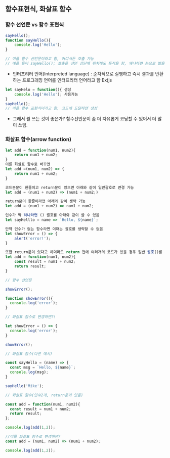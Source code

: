 ## 함수표현식, 화살표 함수

### 함수 선언문 vs 함수 표현식

```js
sayHello();
function sayHello(){
	console.log('Hello');
}

// 이를 함수 선언문이라고 함, 어디서든 호출 가능
// 예를 들어 sayHello(); 호출을 선언 상단에 위치해도 동작을 함, 왜냐하면 눈으로 봤을때는 저 모습이지만 자바스크립트 내부 알고리즘으로 인해 초기화 단계에서 코드에 선언된 모든 함수 모임을 먼저 찾아서 생성 해놓는다. 이에 함수에 대한 사용가능 범위가 늘어나서 가능함. 이를 호이스팅(hoisting)이라고 한다. 코드위치가 실제로 올라간다는 뜻은 아님!
```

* 인터프리터 언어(Interpreted language) : 순차적으로 실행하고 즉시 결과를 반환하는 프로그래밍 언어를 인터프리터 언어라고 함 Ex)js

```js
let sayHelo = function(){ 생성 
	console.log('Hello'); 사용가능
}
sayHello();
// 이를 함수 표현식이라고 함, 코드에 도달하면 생성
```
- 그래서 뭘 쓰는 것이 좋은가? 
함수선언문이 좀 더 자유롭게 코딩할 수 있어서 더 많이 쓰임.

### 화살표 함수(arrow function)
```js
let add = function(num1, num2){
	return num1 + num2;
}
이를 화살표 함수로 바꾸면
let add =(num1, num2) => {
	return num1 + num2;
}

코드본문이 한줄이고 return문이 있으면 아래와 같이 일반괄호로 변경 가능
let add = (num1 + num2) => (num1 + num2;)

return문이 한줄이라면 아래와 같이 생략 가능
let add = (num1 + num2) => num1 + num2;

인수가 딱 하나라면 () 괄호를 아래와 같이 쓸 수 있음
let sayHelllo = name => `Hello, ${name}`;

만약 인수가 없는 함수라면 이때는 괄호를 생략할 수 없음
let showError = () => {
	alert('error!');
}

또한 return문이 있다고 하더라도 return 전에 여러개의 코드가 있을 경우 일반 괄호()를 사용할 수 없음
let add = function(num1, num2){
	const result = num1 + num2;
	return result;
}
```

```js
// 함수 선언문

showError();

function showError(){
  console.log('error');
}

// 화살표 함수로 변경하면?!

let showError = () => {
  console.log('error');
}

showError();
```

``` js
// 화살표 함수(다른 예시)

const sayHello = (name) => {
  const msg = `Hello, ${name}`;
  console.log(msg);
}

sayHello('Mike');
```
```js
// 화살표 함수(인수2개, return문이 있음)

const add = function(num1, num2){
  const result = num1 + num2;
  return result;
};

console.log(add(1,2));

//이를 화살표 함수로 변경하면?
const add = (num1, num2) => (num1 + num2);

console.log(add(1,2));
```
